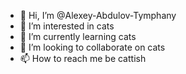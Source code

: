 - 👋 Hi, I’m @Alexey-Abdulov-Tymphany
- 👀 I’m interested in cats
- 🌱 I’m currently learning cats
- 💞️ I’m looking to collaborate on cats
- 📫 How to reach me be cattish

<!---
Alexey-Abdulov-Tymphany/Alexey-Abdulov-Tymphany is a ✨ special ✨ repository because its `README.md` (this file) appears on your GitHub profile.
You can click the Preview link to take a look at your changes.
--->
